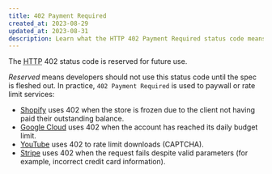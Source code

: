 ```yaml
---
title: 402 Payment Required
created_at: 2023-08-29
updated_at: 2023-08-31
description: Learn what the HTTP 402 Payment Required status code means and how it's used around the web.
---
```


The <abbr title="Hypertext Transfer Protocol">HTTP</abbr> 402 status code is reserved for future use.

_Reserved_ means developers should not use this status code until the spec is fleshed out. In practice, `402 Payment Required` is used to paywall or rate limit services:

* <a href="https://shopify.dev/concepts/about-apis/response-codes" target="_blank" rel="noopener">Shopify</a> uses 402 when the store is frozen due to the client not having paid their outstanding balance.
* <a href="https://cloud.google.com/resource-manager/docs/core_errors#PAYMENT_REQUIRED" target="_blank" rel="noopener">Google Cloud</a> uses 402 when the account has reached its daily budget limit.
* <a href="https://github.com/ytdl-org/youtube-dl/blob/master/README.md#i-get-http-error-402-when-trying-to-download-a-video-whats-this" target="_blank" rel="noopener">YouTube</a> uses 402 to rate limit downloads (CAPTCHA).
* <a href="https://stripe.com/docs/api/errors" target="_blank" rel="noopener">Stripe</a> uses 402 when the request fails despite valid parameters (for example, incorrect credit card information).
